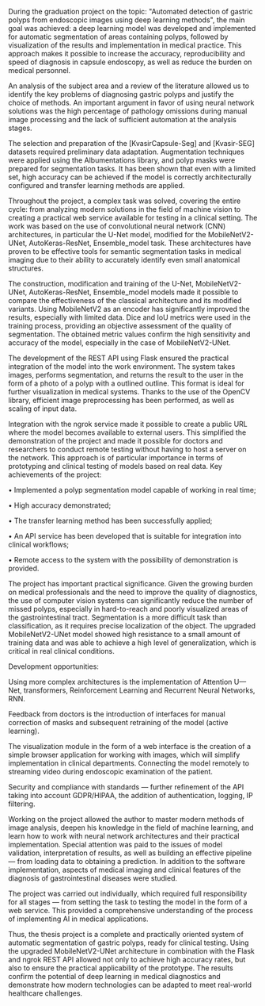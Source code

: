 During the graduation project on the topic: "Automated detection of gastric polyps from endoscopic images using deep learning methods", the main goal was achieved: a deep learning model was developed and implemented for automatic segmentation of areas containing polyps, followed by visualization of the results and implementation in medical practice. This approach makes it possible to increase the accuracy, reproducibility and speed of diagnosis in capsule endoscopy, as well as reduce the burden on medical personnel.

An analysis of the subject area and a review of the literature allowed us to identify the key problems of diagnosing gastric polyps and justify the choice of methods. An important argument in favor of using neural network solutions was the high percentage of pathology omissions during manual image processing and the lack of sufficient automation at the analysis stages.

The selection and preparation of the [KvasirCapsule-Seg] and [Kvasir-SEG] datasets required preliminary data adaptation. Augmentation techniques were applied using the Albumentations library, and polyp masks were prepared for segmentation tasks. It has been shown that even with a limited set, high accuracy can be achieved if the model is correctly architecturally configured and transfer learning methods are applied.

Throughout the project, a complex task was solved, covering the entire cycle: from analyzing modern solutions in the field of machine vision to creating a practical web service available for testing in a clinical setting. The work was based on the use of convolutional neural network (CNN) architectures, in particular the U-Net model, modified for the MobileNetV2-UNet, AutoKeras-ResNet, Ensemble_model task. These architectures have proven to be effective tools for semantic segmentation tasks in medical imaging due to their ability to accurately identify even small anatomical structures.

The construction, modification and training of the U-Net, MobileNetV2-UNet, AutoKeras-ResNet, Ensemble_model models made it possible to compare the effectiveness of the classical architecture and its modified variants. Using MobileNetV2 as an encoder has significantly improved the results, especially with limited data. Dice and IoU metrics were used in the training process, providing an objective assessment of the quality of segmentation. The obtained metric values confirm the high sensitivity and accuracy of the model, especially in the case of MobileNetV2-UNet.

The development of the REST API using Flask ensured the practical integration of the model into the work environment. The system takes images, performs segmentation, and returns the result to the user in the form of a photo of a polyp with a outlined outline. This format is ideal for further visualization in medical systems. Thanks to the use of the OpenCV library, efficient image preprocessing has been performed, as well as scaling of input data.

Integration with the ngrok service made it possible to create a public URL where the model becomes available to external users. This simplified the demonstration of the project and made it possible for doctors and researchers to conduct remote testing without having to host a server on the network. This approach is of particular importance in terms of prototyping and clinical testing of models based on real data.
Key achievements of the project:

• Implemented a polyp segmentation model capable of working in real time;

• High accuracy demonstrated;

• The transfer learning method has been successfully applied;

• An API service has been developed that is suitable for integration into clinical workflows;

• Remote access to the system with the possibility of demonstration is provided.

The project has important practical significance. Given the growing burden on medical professionals and the need to improve the quality of diagnostics, the use of computer vision systems can significantly reduce the number of missed polyps, especially in hard-to-reach and poorly visualized areas of the gastrointestinal tract. Segmentation is a more difficult task than classification, as it requires precise localization of the object. The upgraded MobileNetV2-UNet model showed high resistance to a small amount of training data and was able to achieve a high level of generalization, which is critical in real clinical conditions.

Development opportunities:

Using more complex architectures is the implementation of Attention U—Net, transformers, Reinforcement Learning and Recurrent Neural Networks, RNN.

Feedback from doctors is the introduction of interfaces for manual correction of masks and subsequent retraining of the model (active learning).

The visualization module in the form of a web interface is the creation of a simple browser application for working with images, which will simplify implementation in clinical departments. Connecting the model remotely to streaming video during endoscopic examination of the patient.

Security and compliance with standards — further refinement of the API taking into account GDPR/HIPAA, the addition of authentication, logging, IP filtering.

Working on the project allowed the author to master modern methods of image analysis, deepen his knowledge in the field of machine learning, and learn how to work with neural network architectures and their practical implementation. Special attention was paid to the issues of model validation, interpretation of results, as well as building an effective pipeline — from loading data to obtaining a prediction. In addition to the software implementation, aspects of medical imaging and clinical features of the diagnosis of gastrointestinal diseases were studied.

The project was carried out individually, which required full responsibility for all stages — from setting the task to testing the model in the form of a web service. This provided a comprehensive understanding of the process of implementing AI in medical applications.

Thus, the thesis project is a complete and practically oriented system of automatic segmentation of gastric polyps, ready for clinical testing. Using the upgraded MobileNetV2-UNet architecture in combination with the Flask and ngrok REST API allowed not only to achieve high accuracy rates, but also to ensure the practical applicability of the prototype. The results confirm the potential of deep learning in medical diagnostics and demonstrate how modern technologies can be adapted to meet real-world healthcare challenges.
